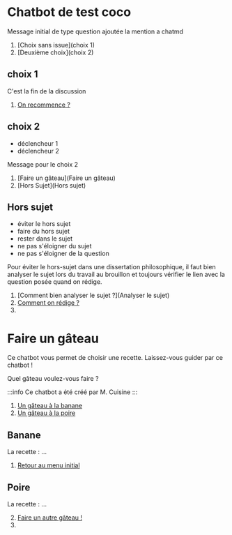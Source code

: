 # Chatbot de test coco

Message initial de type question ajoutée la mention a chatmd

1. [Choix sans issue](choix 1)
2. [Deuxième choix](choix 2)

## choix 1
C'est la fin de la discussion
1. [On recommence ?]()

## choix 2
- déclencheur 1
- déclencheur 2

Message pour le choix 2

1. [Faire un gâteau](Faire un gâteau)
2. [Hors Sujet](Hors sujet)

## Hors sujet
- éviter le hors sujet
- faire du hors sujet
- rester dans le sujet
- ne pas s'éloigner du sujet
- ne pas s'éloigner de la question

Pour éviter le hors-sujet dans une dissertation philosophique, il faut bien analyser le sujet lors du travail au brouillon et toujours vérifier le lien avec la question posée quand on rédige.

1. [Comment bien analyser le sujet ?](Analyser le sujet)
2. [Comment on rédige ?](Rédiger)
3. 

# Faire un gâteau

<section class="unique">
Ce chatbot vous permet de choisir une recette. Laissez-vous guider par ce chatbot !
</section>

Quel gâteau voulez-vous faire ?

<section class="unique">
:::info
Ce chatbot a été créé par M. Cuisine
:::
</section>

1. [Un gâteau à la banane](Banane)
2. [Un gâteau à la poire](Poire)

## Banane

La recette : …

1. [Retour au menu initial]()

## Poire

La recette : …

2. [Faire un autre gâteau !]()
3. 
